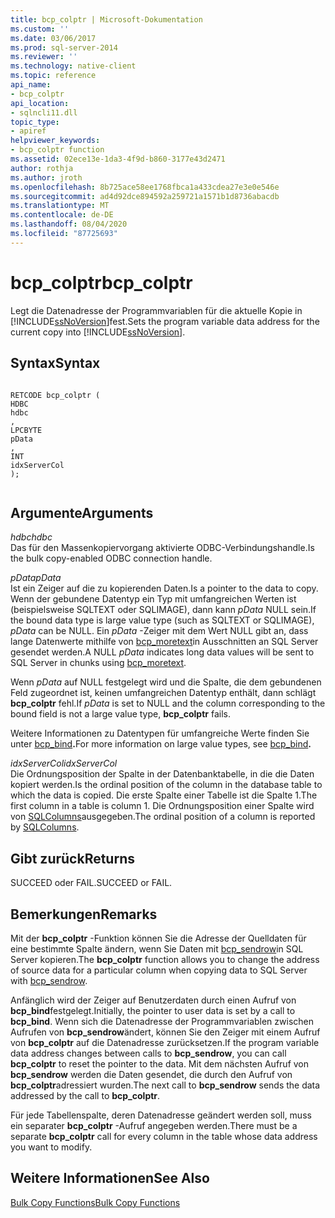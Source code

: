 ```yaml
---
title: bcp_colptr | Microsoft-Dokumentation
ms.custom: ''
ms.date: 03/06/2017
ms.prod: sql-server-2014
ms.reviewer: ''
ms.technology: native-client
ms.topic: reference
api_name:
- bcp_colptr
api_location:
- sqlncli11.dll
topic_type:
- apiref
helpviewer_keywords:
- bcp_colptr function
ms.assetid: 02ece13e-1da3-4f9d-b860-3177e43d2471
author: rothja
ms.author: jroth
ms.openlocfilehash: 8b725ace58ee1768fbca1a433cdea27e3e0e546e
ms.sourcegitcommit: ad4d92dce894592a259721a1571b1d8736abacdb
ms.translationtype: MT
ms.contentlocale: de-DE
ms.lasthandoff: 08/04/2020
ms.locfileid: "87725693"
---
```

# <a name="bcp_colptr"></a><span data-ttu-id="06493-102">bcp_colptr</span><span class="sxs-lookup"><span data-stu-id="06493-102">bcp_colptr</span></span>
  <span data-ttu-id="06493-103">Legt die Datenadresse der Programmvariablen für die aktuelle Kopie in [!INCLUDE[ssNoVersion](../../includes/ssnoversion-md.md)]fest.</span><span class="sxs-lookup"><span data-stu-id="06493-103">Sets the program variable data address for the current copy into [!INCLUDE[ssNoVersion](../../includes/ssnoversion-md.md)].</span></span>  
  
## <a name="syntax"></a><span data-ttu-id="06493-104">Syntax</span><span class="sxs-lookup"><span data-stu-id="06493-104">Syntax</span></span>  
  
```  
  
RETCODE bcp_colptr (  
HDBC   
hdbc  
,  
LPCBYTE   
pData  
,  
INT   
idxServerCol  
);  
  
```  
  
## <a name="arguments"></a><span data-ttu-id="06493-105">Argumente</span><span class="sxs-lookup"><span data-stu-id="06493-105">Arguments</span></span>  
 <span data-ttu-id="06493-106">*hdbc*</span><span class="sxs-lookup"><span data-stu-id="06493-106">*hdbc*</span></span>  
 <span data-ttu-id="06493-107">Das für den Massenkopiervorgang aktivierte ODBC-Verbindungshandle.</span><span class="sxs-lookup"><span data-stu-id="06493-107">Is the bulk copy-enabled ODBC connection handle.</span></span>  
  
 <span data-ttu-id="06493-108">*pData*</span><span class="sxs-lookup"><span data-stu-id="06493-108">*pData*</span></span>  
 <span data-ttu-id="06493-109">Ist ein Zeiger auf die zu kopierenden Daten.</span><span class="sxs-lookup"><span data-stu-id="06493-109">Is a pointer to the data to copy.</span></span> <span data-ttu-id="06493-110">Wenn der gebundene Datentyp ein Typ mit umfangreichen Werten ist (beispielsweise SQLTEXT oder SQLIMAGE), dann kann *pData* NULL sein.</span><span class="sxs-lookup"><span data-stu-id="06493-110">If the bound data type is large value type (such as SQLTEXT or SQLIMAGE), *pData* can be NULL.</span></span> <span data-ttu-id="06493-111">Ein *pData* -Zeiger mit dem Wert NULL gibt an, dass lange Datenwerte mithilfe von [bcp_moretext](bcp-moretext.md)in Ausschnitten an SQL Server gesendet werden.</span><span class="sxs-lookup"><span data-stu-id="06493-111">A NULL *pData* indicates long data values will be sent to SQL Server in chunks using [bcp_moretext](bcp-moretext.md).</span></span>  
  
 <span data-ttu-id="06493-112">Wenn *pData* auf NULL festgelegt wird und die Spalte, die dem gebundenen Feld zugeordnet ist, keinen umfangreichen Datentyp enthält, dann schlägt **bcp_colptr** fehl.</span><span class="sxs-lookup"><span data-stu-id="06493-112">If *pData* is set to NULL and the column corresponding to the bound field is not a large value type, **bcp_colptr** fails.</span></span>  
  
 <span data-ttu-id="06493-113">Weitere Informationen zu Datentypen für umfangreiche Werte finden Sie unter [bcp_bind](bcp-bind.md)**.**</span><span class="sxs-lookup"><span data-stu-id="06493-113">For more information on large value types, see [bcp_bind](bcp-bind.md)**.**</span></span>  
  
 <span data-ttu-id="06493-114">*idxServerCol*</span><span class="sxs-lookup"><span data-stu-id="06493-114">*idxServerCol*</span></span>  
 <span data-ttu-id="06493-115">Die Ordnungsposition der Spalte in der Datenbanktabelle, in die die Daten kopiert werden.</span><span class="sxs-lookup"><span data-stu-id="06493-115">Is the ordinal position of the column in the database table to which the data is copied.</span></span> <span data-ttu-id="06493-116">Die erste Spalte einer Tabelle ist die Spalte 1.</span><span class="sxs-lookup"><span data-stu-id="06493-116">The first column in a table is column 1.</span></span> <span data-ttu-id="06493-117">Die Ordnungsposition einer Spalte wird von [SQLColumns](../native-client-odbc-api/sqlcolumns.md)ausgegeben.</span><span class="sxs-lookup"><span data-stu-id="06493-117">The ordinal position of a column is reported by [SQLColumns](../native-client-odbc-api/sqlcolumns.md).</span></span>  
  
## <a name="returns"></a><span data-ttu-id="06493-118">Gibt zurück</span><span class="sxs-lookup"><span data-stu-id="06493-118">Returns</span></span>  
 <span data-ttu-id="06493-119">SUCCEED oder FAIL.</span><span class="sxs-lookup"><span data-stu-id="06493-119">SUCCEED or FAIL.</span></span>  
  
## <a name="remarks"></a><span data-ttu-id="06493-120">Bemerkungen</span><span class="sxs-lookup"><span data-stu-id="06493-120">Remarks</span></span>  
 <span data-ttu-id="06493-121">Mit der **bcp_colptr** -Funktion können Sie die Adresse der Quelldaten für eine bestimmte Spalte ändern, wenn Sie Daten mit [bcp_sendrow](bcp-sendrow.md)in SQL Server kopieren.</span><span class="sxs-lookup"><span data-stu-id="06493-121">The **bcp_colptr** function allows you to change the address of source data for a particular column when copying data to SQL Server with [bcp_sendrow](bcp-sendrow.md).</span></span>  
  
 <span data-ttu-id="06493-122">Anfänglich wird der Zeiger auf Benutzerdaten durch einen Aufruf von **bcp_bind**festgelegt.</span><span class="sxs-lookup"><span data-stu-id="06493-122">Initially, the pointer to user data is set by a call to **bcp_bind**.</span></span> <span data-ttu-id="06493-123">Wenn sich die Datenadresse der Programmvariablen zwischen Aufrufen von **bcp_sendrow**ändert, können Sie den Zeiger mit einem Aufruf von **bcp_colptr** auf die Datenadresse zurücksetzen.</span><span class="sxs-lookup"><span data-stu-id="06493-123">If the program variable data address changes between calls to **bcp_sendrow**, you can call **bcp_colptr** to reset the pointer to the data.</span></span> <span data-ttu-id="06493-124">Mit dem nächsten Aufruf von **bcp_sendrow** werden die Daten gesendet, die durch den Aufruf von **bcp_colptr**adressiert wurden.</span><span class="sxs-lookup"><span data-stu-id="06493-124">The next call to **bcp_sendrow** sends the data addressed by the call to **bcp_colptr**.</span></span>  
  
 <span data-ttu-id="06493-125">Für jede Tabellenspalte, deren Datenadresse geändert werden soll, muss ein separater **bcp_colptr** -Aufruf angegeben werden.</span><span class="sxs-lookup"><span data-stu-id="06493-125">There must be a separate **bcp_colptr** call for every column in the table whose data address you want to modify.</span></span>  
  
## <a name="see-also"></a><span data-ttu-id="06493-126">Weitere Informationen</span><span class="sxs-lookup"><span data-stu-id="06493-126">See Also</span></span>  
 [<span data-ttu-id="06493-127">Bulk Copy Functions</span><span class="sxs-lookup"><span data-stu-id="06493-127">Bulk Copy Functions</span></span>](sql-server-driver-extensions-bulk-copy-functions.md)  
  
  
